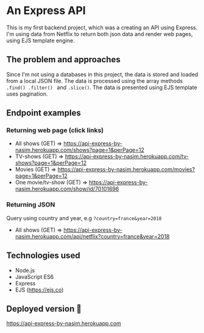 # An Express API

This is my first backend project, which was a creating an API using Express. 
I'm using data from Netflix to return both json data and render web pages, using EJS template engine.

## The problem and approaches 
Since I'm not using a databases in this project, the data is stored and loaded from a local JSON file. The data is processed using the array methods <code>.find() </code><code>.filter() </code> and <code>.slice()</code>. 
The data is presented using EJS template uses pagination.

## Endpoint examples
### Returning web page (click links)
- All shows (GET) => https://api-express-by-nasim.herokuapp.com/shows?page=1&perPage=12
- TV-shows (GET) => https://api-express-by-nasim.herokuapp.com/tv-shows?page=1&perPage=12
- Movies (GET) => https://api-express-by-nasim.herokuapp.com/movies?page=1&perPage=12
- One movie/tv-show (GET) => https://api-express-by-nasim.herokuapp.com/show/id/70101696

### Returning JSON
Query using country and year, e.g <code>?country=france&year=2018</code>
- All shows (GET) => https://api-express-by-nasim.herokuapp.com/api/netflix?country=france&year=2018


## Technologies used 
- Node.js
- JavaScript ES6
- Express
- EJS (https://ejs.co)

## Deployed version 🎯

https://api-express-by-nasim.herokuapp.com


